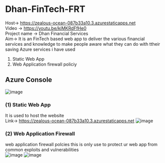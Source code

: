 # Dhan-FinTech-FRT
Host-> https://zealous-ocean-087b33a10.3.azurestaticapps.net  
Video -> https://youtu.be/kiMKRdFfHe0  
Project name -> Dhan Financial Services <br>
Aim-> It is an FinTech based web app to deliver the various financial services and knowledge to make people aware what they can do with ttheir saving 
Azure services i have used 
1. Static Web App
2. Web Application firewall policiy 

## Azure Console 
![image](https://github.com/shivamrai27/Dhan-FinTech-FRT/assets/83501750/55f1342e-4c0c-487f-807a-e7e5610d04b9)
### (1) Static Web App 
It is used to host the website <br>
Link-> https://zealous-ocean-087b33a10.3.azurestaticapps.net
![image](https://github.com/shivamrai27/Dhan-FinTech-FRT/assets/83501750/cb4b4744-95bb-49df-8b9a-930e0851d99e)
### (2) Web Application Firewall  
web application firewall polcies this is only use to protect ur web app from common exploits and vulnerabilities<br>
![image](https://github.com/shivamrai27/Dhan-FinTech-FRT/assets/83501750/f78c3cfc-0d62-438a-ae86-8d3a4370cb9e)
![image](https://github.com/shivamrai27/Dhan-FinTech-FRT/assets/83501750/59268369-11c8-42f3-94b9-2e23e8e9d405)

